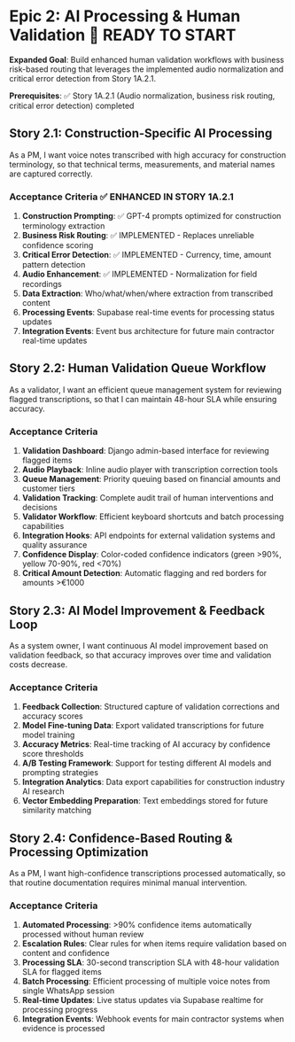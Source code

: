 # Epic 2: AI Processing & Human Validation 🎯 READY TO START

**Expanded Goal**: Build enhanced human validation workflows with business risk-based routing that leverages the implemented audio normalization and critical error detection from Story 1A.2.1.

**Prerequisites**: ✅ Story 1A.2.1 (Audio normalization, business risk routing, critical error detection) completed

## Story 2.1: Construction-Specific AI Processing
As a PM,
I want voice notes transcribed with high accuracy for construction terminology,
so that technical terms, measurements, and material names are captured correctly.

### Acceptance Criteria ✅ ENHANCED IN STORY 1A.2.1
1. **Construction Prompting**: ✅ GPT-4 prompts optimized for construction terminology extraction
2. **Business Risk Routing**: ✅ IMPLEMENTED - Replaces unreliable confidence scoring
3. **Critical Error Detection**: ✅ IMPLEMENTED - Currency, time, amount pattern detection
4. **Audio Enhancement**: ✅ IMPLEMENTED - Normalization for field recordings
5. **Data Extraction**: Who/what/when/where extraction from transcribed content
6. **Processing Events**: Supabase real-time events for processing status updates
7. **Integration Events**: Event bus architecture for future main contractor real-time updates

## Story 2.2: Human Validation Queue Workflow
As a validator,
I want an efficient queue management system for reviewing flagged transcriptions,
so that I can maintain 48-hour SLA while ensuring accuracy.

### Acceptance Criteria
1. **Validation Dashboard**: Django admin-based interface for reviewing flagged items
2. **Audio Playback**: Inline audio player with transcription correction tools
3. **Queue Management**: Priority queuing based on financial amounts and customer tiers
4. **Validation Tracking**: Complete audit trail of human interventions and decisions
5. **Validator Workflow**: Efficient keyboard shortcuts and batch processing capabilities
6. **Integration Hooks**: API endpoints for external validation systems and quality assurance
7. **Confidence Display**: Color-coded confidence indicators (green >90%, yellow 70-90%, red <70%)
8. **Critical Amount Detection**: Automatic flagging and red borders for amounts >€1000

## Story 2.3: AI Model Improvement & Feedback Loop
As a system owner,
I want continuous AI model improvement based on validation feedback,
so that accuracy improves over time and validation costs decrease.

### Acceptance Criteria
1. **Feedback Collection**: Structured capture of validation corrections and accuracy scores
2. **Model Fine-tuning Data**: Export validated transcriptions for future model training
3. **Accuracy Metrics**: Real-time tracking of AI accuracy by confidence score thresholds
4. **A/B Testing Framework**: Support for testing different AI models and prompting strategies
5. **Integration Analytics**: Data export capabilities for construction industry AI research
6. **Vector Embedding Preparation**: Text embeddings stored for future similarity matching

## Story 2.4: Confidence-Based Routing & Processing Optimization
As a PM,
I want high-confidence transcriptions processed automatically,
so that routine documentation requires minimal manual intervention.

### Acceptance Criteria
1. **Automated Processing**: >90% confidence items automatically processed without human review
2. **Escalation Rules**: Clear rules for when items require validation based on content and confidence
3. **Processing SLA**: 30-second transcription SLA with 48-hour validation SLA for flagged items
4. **Batch Processing**: Efficient processing of multiple voice notes from single WhatsApp session
5. **Real-time Updates**: Live status updates via Supabase realtime for processing progress
6. **Integration Events**: Webhook events for main contractor systems when evidence is processed
